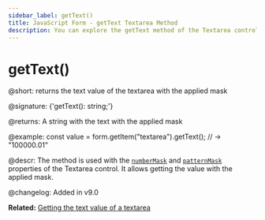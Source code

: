 ```yaml
---
sidebar_label: getText()
title: JavaScript Form - getText Textarea Method 
description: You can explore the getText method of the Textarea control of Form in the documentation of the DHTMLX JavaScript UI library. Browse developer guides and API reference, try out code examples and live demos, and download a free 30-day evaluation version of DHTMLX Suite.
---
```


# getText()

@short: returns the text value of the textarea with the applied mask

@signature: {'getText(): string;'}

@returns:
A string with the text with the applied mask

@example:
const value = form.getItem("textarea").getText();
// -> "100000.01"

@descr:
The method is used with the [`numberMask`](form/work_with_form.md#numbermask) and [`patternMask`](form/work_with_form.md#patternmask) properties of the Textarea control. It allows getting the value with the applied mask. 

@changelog:
Added in v9.0

**Related:** [Getting the text value of a textarea](form/work_with_form.md#getting-the-text-value-of-an-input-or-a-textarea)